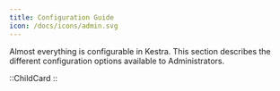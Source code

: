 ```yaml
---
title: Configuration Guide
icon: /docs/icons/admin.svg
---
```


Almost everything is configurable in Kestra. This section describes the different configuration options available to Administrators.

::ChildCard
::

